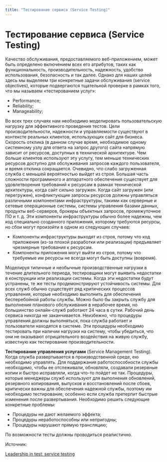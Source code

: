 ```yaml
---
title: "Тестирование сервиса (Service Testing)"
---
```


# Тестирование сервиса (Service Testing)

Качество обслуживания, предоставляемого веб-приложением, может быть определено включением всех его атрибутов, таких как функциональность, производительность, надежность, удобство использования, безопасность и так далее. Однако для наших целей здесь мы выделяем три конкретные задачи обслуживания (service objectives), которые подвергаются тщательной проверке в рамках того, что мы называем «тестированием услуг»:

* Performance;
* Reliability;
* Manageability;

Во всех трех случаях нам необходимо моделировать пользовательскую нагрузку для эффективного проведения тестов. Цели производительности, надежности и управляемости существуют в контексте реальных клиентов, использующих сайт для бизнеса. Скорость отклика (в данном случае время, необходимое одному системному узлу для ответа на запрос другого) сайта напрямую зависит от ресурсов, доступных в технической архитектуре. Чем больше клиентов используют эту услугу, тем меньше технических ресурсов доступно для обслуживания запросов каждого пользователя, и время отклика сокращается. Очевидно, что слабо загруженная служба с меньшей вероятностью выйдет из строя. Большая часть сложности программного и аппаратного обеспечения существует для удовлетворения требований к ресурсам в рамках технической архитектуры, когда сайт сильно загружен. Когда сайт загружен (или перегружен), конфликтующие запросы ресурсов должны управляться различными компонентами инфраструктуры, такими как серверные и сетевые операционные системы, системы управления базами данных, продукты веб-серверов, брокеры объектных запросов, промежуточное ПО и т. д. Эти компоненты инфраструктуры обычно более надежны, чем код специально созданного приложения, которому требуются ресурсы, но сбои могут произойти в одном из следующих случаев:

* Компоненты инфраструктуры выходят из строя, потому что код приложения (из-за плохой разработки или реализации) предъявляет чрезмерные требования к ресурсам.
* Компоненты приложения могут выйти из строя, потому что требуемые им ресурсы не всегда могут быть доступны (вовремя).

Моделируя типичные и необычные производственные нагрузки в течение длительного периода, тестировщики могут выявить недостатки в конструкции или реализации системы. Когда эти недостатки будут устранены, те же тесты продемонстрируют устойчивость системы. Для всех служб обычно существует ряд критических процессов управления, которые необходимо выполнить для обеспечения бесперебойной работы службы. Можно было бы закрыть службу для выполнения планового обслуживания в нерабочее время, но большинство онлайн-служб работают 24 часа в сутки. Рабочий день сервиса никогда не заканчивается. Неизбежно, что процедуры управления должны выполняться, пока служба работает и пользователи находятся в системе. Эти процедуры необходимо тестировать при наличии нагрузки на систему, чтобы убедиться, что они не оказывают отрицательного воздействия на живую службу, известную как тестирование производительности.

**Тестирование управления услугами** (Service Management Testing). Когда служба развертывается в производственной среде, ею необходимо управлять. Для поддержания работоспособности службы необходимо, чтобы ее отслеживали, обновляли, создавали резервные копии и быстро исправляли, когда что-то пойдет не так. Процедуры, которые менеджеры служб используют для выполнения обновлений, резервного копирования, выпусков и восстановлений после сбоев, критически важны для обеспечения надежной службы, поэтому им необходимо тестирование, особенно если служба претерпит быстрые изменения после развертывания. Необходимо решить следующие конкретные проблемы:

* Процедуры не дают желаемого эффекта;
* Процедуры неработоспособны или непригодны;
* Процедуры нарушают прямую трансляцию;

По возможности тесты должны проводиться реалистично.

Источник:

[Leadership in test: service testing](https://theqalead.com/topics/service-testing/)
